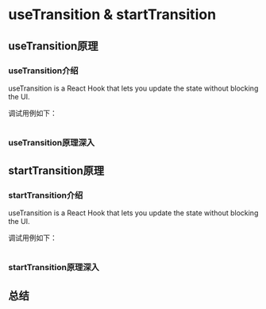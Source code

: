# useTransition & startTransition

## useTransition原理

### useTransition介绍

useTransition is a React Hook that lets you update the state without blocking the UI.

调试用例如下：

```html
```

### useTransition原理深入

## startTransition原理

### startTransition介绍

useTransition is a React Hook that lets you update the state without blocking the UI.

调试用例如下：

```html
```

### startTransition原理深入

## 总结
